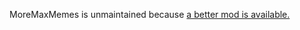 MoreMaxMemes is unmaintained because <a href="https://steamcommunity.com/sharedfiles/filedetails/?id=2554423180">a better mod is available.</a>